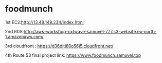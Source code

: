 # foodmunch
1st EC2:http://13.48.149.234/index.html

2nd RDS:http://aws-workshop-nxtwave-samuvel-777.s3-website.eu-north-1.amazonaws.com/


3rd cloudfront : https://d36ditj60o56j5.cloudfront.net/

4th Route 53 final project link: https://www.foodmunch.samuvel.top
